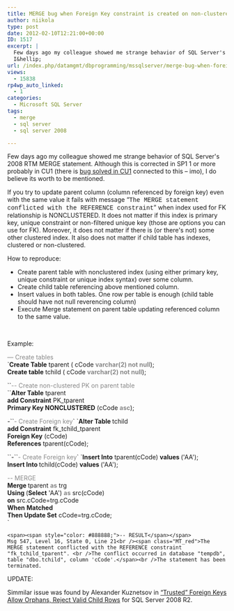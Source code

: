 ```yaml
---
title: MERGE bug when Foreign Key constraint is created on non-clustered index (2008RTM)
author: niikola
type: post
date: 2012-02-10T12:21:00+00:00
ID: 1517
excerpt: |
  Few days ago my colleague showed me strange behavior of SQL Server's 2008  RTM MERGE statement. Although this is corrected in SP1 1 or more probably in CU1 (there is bug solved in CU1 connected to this - imo), I do believe it's worth to be mentioned.
  I&hellip;
url: /index.php/datamgmt/dbprogramming/mssqlserver/merge-bug-when-foreign-key/
views:
  - 15838
rp4wp_auto_linked:
  - 1
categories:
  - Microsoft SQL Server
tags:
  - merge
  - sql server
  - sql server 2008

---
```

Few days ago my colleague showed me strange behavior of SQL Server's 2008 RTM MERGE statement. Although this is corrected in SP1 1 or more probably in CU1 (there is [bug solved in CU1][1] connected to this – imo), I do believe its worth to be mentioned.

If you try to update parent column (column referenced by foreign key) even with the same value it fails with message “<span style="font-family: courier new,courier;">The MERGE statement conflicted with the REFERENCE constraint</span>” when index used for FK relationship is NONCLUSTERED. It does not matter if this index is primary key, unique constraint or non-filtered unique key (those are options you can use for FK). Moreover, it does not matter if there is (or there's not) some other clustered index. It also does not matter if child table has indexes, clustered or non-clustered.

How to reproduce:

  * Create parent table with nonclustered index (using either primary key, unique constraint or unique index syntax) over some column.
  * Create child table referencing above mentioned column.
  * Insert values in both tables. One row per table is enough (child table should have not null reverencing column)
  * Execute Merge statement on parent table updating referenced column to the same value.

 

Example:

<span style="color: #888888;">— Create tables</span>  
`<strong>Create Table</strong> tparent ( cCode <strong><span style="color: #888888;">varchar(2) not null</span></strong>);<br /><strong>Create table</strong> tchild  ( cCode <span style="color: #888888;"><strong>varchar(2) not null</strong></span>);  </p>
<p>``<span style="color: #888888;">-- Create non-clustered PK on parent table<br /></span>``<span><strong>Alter Table</strong> tparent <br /> <strong>add Constraint</strong> PK_tparent<br /> <strong>Primary Key NONCLUSTERED</strong> (cCode <strong><span style="color: #888888;">asc</span></strong>);  </p>
<p>-</span>``<span><span style="color: #888888;">- Create Foreign key</span></span>`  
`<span><strong>Alter Table </strong>tchild                    <br /><strong> add Constraint</strong> fk_tchild_tparent<br /> <strong>Foreign Key</strong> (cCode) <br /> <strong>References</strong> tparent(cCode);</p>
<p></span>``<span>-</span>``<span><span style="color: #888888;">- Create Foreign key</span></span>`  
`<span><strong>Insert Into</strong> tparent(cCode) <strong>values </strong>('AA');<br /><strong>Insert Into </strong>tchild(cCode)  <strong>values </strong>('AA');</p>
<p><span style="color: #888888;">-- MERGE</span><br /><strong>Merge </strong>tparent <span style="color: #888888;"><strong>as</strong></span> trg<br /><strong>Using </strong>(<strong>Select</strong> 'AA') <span style="color: #888888;"><strong>as</strong></span> src(cCode)<br /> <strong>on</strong> src.cCode=trg.cCode<br /><strong> When</strong> <strong>Matched </strong><br /> <strong>Then Update Set</strong> cCode=trg.cCode;<br /> </span>`

`<span><span style="color: #888888;">-- RESULT</span></span>`  
`Msg 547, Level 16, State 0, Line 21<br /><span class="MT_red">The MERGE statement conflicted with the REFERENCE constraint "fk_tchild_tparent". <br />The conflict occurred in database "tempdb", table "dbo.tchild", column 'cCode'.</span><br />The statement has been terminated.`

UPDATE:

Simmilar issue was found by Alexander Kuznetsov in [“Trusted” Foreign Keys Allow Orphans, Reject Valid Child Rows][2] for SQL Server 2008 R2.

 [1]: http://support.microsoft.com/kb/956718
 [2]: http://sqlblog.com/blogs/alexander_kuznetsov/archive/2011/10/17/trusted-foreign-keys-allow-orphans-reject-valid-child-rows.aspx